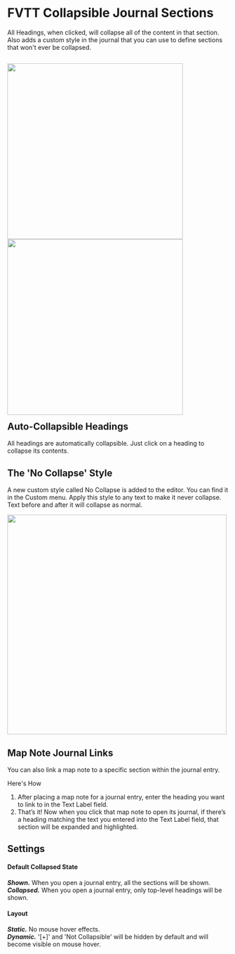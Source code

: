 # FVTT Collapsible Journal Sections
All Headings, when clicked, will collapse all of the content in that section. Also adds a custom style in the journal that you can use to define sections that won't ever be collapsed.

<p style="float:left">
  <img src="https://github.com/ofdiceandmagic/FVTT-collapsible-journal-sections/blob/main/cjs-uncollapsed.png" width="400px">
  <img src="https://github.com/ofdiceandmagic/FVTT-collapsible-journal-sections/blob/main/cjs-collapsed.png" width="400px">
</p>

## Auto-Collapsible Headings
All headings are automatically collapsible. Just click on a heading to collapse its contents.

## The 'No Collapse' Style
A new custom style called No Collapse is added to the editor. You can find it in the Custom menu.
Apply this style to any text to make it never collapse.
Text before and after it will collapse as normal. 

<img src="https://github.com/ofdiceandmagic/FVTT-collapsible-journal-sections/blob/main/cjs-editor-style.png" width="500px">

## Map Note Journal Links
You can also link a map note to a specific section within the journal entry.

Here's How
1. After placing a map note for a journal entry, enter the heading you want to link to in the Text Label field.
2. That’s it! Now when you click that map note to open its journal, if there’s a heading matching the text you entered into the Text Label field, that section will be expanded and highlighted.

## Settings
#### Default Collapsed State
**_Shown._** When you open a journal entry, all the sections will be shown.  
**_Collapsed._** When you open a journal entry, only top-level headings will be shown.
#### Layout
**_Static._** No mouse hover effects.  
**_Dynamic._** '[+]' and 'Not Collapsible' will be hidden by default and will become visible on mouse hover.
